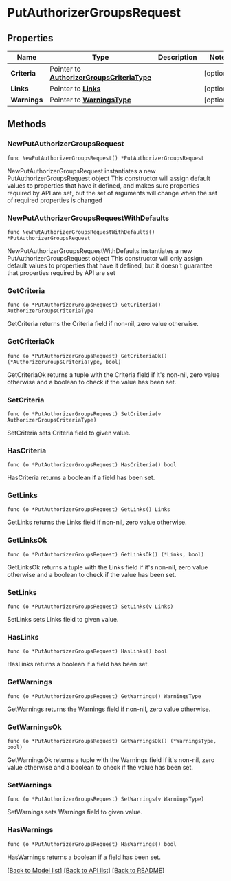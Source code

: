 # PutAuthorizerGroupsRequest

## Properties

Name | Type | Description | Notes
------------ | ------------- | ------------- | -------------
**Criteria** | Pointer to [**AuthorizerGroupsCriteriaType**](AuthorizerGroupsCriteriaType.md) |  | [optional] 
**Links** | Pointer to [**Links**](Links.md) |  | [optional] 
**Warnings** | Pointer to [**WarningsType**](WarningsType.md) |  | [optional] 

## Methods

### NewPutAuthorizerGroupsRequest

`func NewPutAuthorizerGroupsRequest() *PutAuthorizerGroupsRequest`

NewPutAuthorizerGroupsRequest instantiates a new PutAuthorizerGroupsRequest object
This constructor will assign default values to properties that have it defined,
and makes sure properties required by API are set, but the set of arguments
will change when the set of required properties is changed

### NewPutAuthorizerGroupsRequestWithDefaults

`func NewPutAuthorizerGroupsRequestWithDefaults() *PutAuthorizerGroupsRequest`

NewPutAuthorizerGroupsRequestWithDefaults instantiates a new PutAuthorizerGroupsRequest object
This constructor will only assign default values to properties that have it defined,
but it doesn't guarantee that properties required by API are set

### GetCriteria

`func (o *PutAuthorizerGroupsRequest) GetCriteria() AuthorizerGroupsCriteriaType`

GetCriteria returns the Criteria field if non-nil, zero value otherwise.

### GetCriteriaOk

`func (o *PutAuthorizerGroupsRequest) GetCriteriaOk() (*AuthorizerGroupsCriteriaType, bool)`

GetCriteriaOk returns a tuple with the Criteria field if it's non-nil, zero value otherwise
and a boolean to check if the value has been set.

### SetCriteria

`func (o *PutAuthorizerGroupsRequest) SetCriteria(v AuthorizerGroupsCriteriaType)`

SetCriteria sets Criteria field to given value.

### HasCriteria

`func (o *PutAuthorizerGroupsRequest) HasCriteria() bool`

HasCriteria returns a boolean if a field has been set.

### GetLinks

`func (o *PutAuthorizerGroupsRequest) GetLinks() Links`

GetLinks returns the Links field if non-nil, zero value otherwise.

### GetLinksOk

`func (o *PutAuthorizerGroupsRequest) GetLinksOk() (*Links, bool)`

GetLinksOk returns a tuple with the Links field if it's non-nil, zero value otherwise
and a boolean to check if the value has been set.

### SetLinks

`func (o *PutAuthorizerGroupsRequest) SetLinks(v Links)`

SetLinks sets Links field to given value.

### HasLinks

`func (o *PutAuthorizerGroupsRequest) HasLinks() bool`

HasLinks returns a boolean if a field has been set.

### GetWarnings

`func (o *PutAuthorizerGroupsRequest) GetWarnings() WarningsType`

GetWarnings returns the Warnings field if non-nil, zero value otherwise.

### GetWarningsOk

`func (o *PutAuthorizerGroupsRequest) GetWarningsOk() (*WarningsType, bool)`

GetWarningsOk returns a tuple with the Warnings field if it's non-nil, zero value otherwise
and a boolean to check if the value has been set.

### SetWarnings

`func (o *PutAuthorizerGroupsRequest) SetWarnings(v WarningsType)`

SetWarnings sets Warnings field to given value.

### HasWarnings

`func (o *PutAuthorizerGroupsRequest) HasWarnings() bool`

HasWarnings returns a boolean if a field has been set.


[[Back to Model list]](../README.md#documentation-for-models) [[Back to API list]](../README.md#documentation-for-api-endpoints) [[Back to README]](../README.md)


